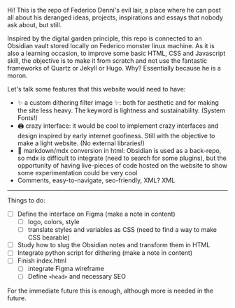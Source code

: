 Hi! This is the repo of Federico Denni's evil lair, a place where he can post all about his deranged ideas, projects, inspirations and essays that nobody ask about, but still.

Inspired by the digital garden principle, this repo is connected to an Obsidian vault stored locally on Federico monster linux machine. As it is also a learning occasion, to improve some basic HTML, CSS and Javascript skill, the objective is to make it from scratch and not use the fantastic frameworks of Quartz or Jekyll or Hugo. Why? Essentially because he is a moron.

Let's talk some features that this website would need to have:

- ✨ a custom dithering filter image ✨: both for aesthetic and for making the site less heavy. The keyword is lightness and sustainability. (System Fonts!)
- 🖨️ crazy interface: it would be cool to implement crazy interfaces and design inspired by early internet goofiness. Still with the objective to make a light website. (No external libraries!)
- 📄 markdown/mdx conversion in html: Obsidian is used as a back-repo, so mdx is difficult to integrate (need to search for some plugins), but the opportunity of having live-pieces of code hosted on the website to show some experimentation could be very cool
- Comments, easy-to-navigate, seo-friendly, XML? XML

---

Things to do:
- [ ] Define the interface on Figma (make a note in content)
	- [ ] logo, colors, style
	- [ ] translate styles and variables as CSS (need to find a way to make CSS bearable)
- [ ] Study how to slug the Obsidian notes and transform them in HTML
- [ ] Integrate python script for dithering (make a note in content)
- [ ] Finish index.html
	- [ ] integrate Figma wireframe
	- [ ] Define `<head>` and necessary SEO

For the immediate future this is enough, although more is needed in the future.